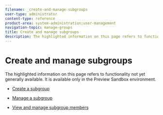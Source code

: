 ```yaml
---
filename: _create-and-manage-subgroups
user-type: administrator
content-type: reference
product-area: system-administration;user-management
navigation-topic: manage-groups
title: Create and manage subgroups
description: The highlighted information on this page refers to functionality not yet generally available. It is available only in the Preview Sandbox environment.
---
```


# Create and manage subgroups

The highlighted information on this page refers to functionality not yet generally available. It is available only in the Preview Sandbox environment.

* [Create a subgroup](../../../administration-and-setup/manage-groups/create-and-manage-subgroups/create-a-subgroup.md) 
* [Manage a subgroup](../../../administration-and-setup/manage-groups/create-and-manage-subgroups/manage-subgroups.md)

  <!--
  <li data-mc-conditions="QuicksilverOrClassic.Quicksilver"><a href="../../../administration-and-setup/manage-groups/create-and-manage-subgroups/view-and-manage-subgroup-members.md" class="MCXref xref" xrefformat="{para}">View and manage subgroup members</a> </li>
  -->

* [View and manage subgroup members](../../../administration-and-setup/manage-groups/create-and-manage-subgroups/view-and-manage-subgroup-members.md)

